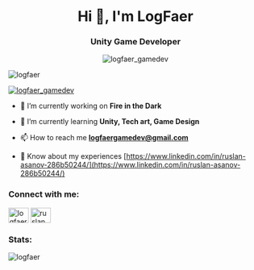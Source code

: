 <h1 align="center">Hi 👋, I'm LogFaer</h1>
<h3 align="center">Unity Game Developer</h3>

<p align="center"><img src="https://github.com/user-attachments/assets/2eb1708d-78c8-4d8a-bbf6-365b6b07e92c" alt="logfaer_gamedev" /></p>

<p align="left"> <img src="https://komarev.com/ghpvc/?username=logfaer&label=Profile%20views&color=ffae00&style=flat" alt="logfaer" /> </p>

<p align="left"> <a href="https://twitter.com/logfaer_gamedev" target="blank"><img src="https://img.shields.io/twitter/follow/logfaer_gamedev?logo=twitter&style=for-the-badge" alt="logfaer_gamedev" /></a> </p>

- 🔭 I’m currently working on **Fire in the Dark**

- 🌱 I’m currently learning **Unity, Tech art, Game Design**

- 📫 How to reach me **logfaergamedev@gmail.com**

- 📄 Know about my experiences [https://www.linkedin.com/in/ruslan-asanov-286b50244/](https://www.linkedin.com/in/ruslan-asanov-286b50244/)

<h3 align="left">Connect with me:</h3>
<p align="left">
<a href="https://twitter.com/logfaer_gamedev" target="blank"><img align="center" src="https://raw.githubusercontent.com/rahuldkjain/github-profile-readme-generator/master/src/images/icons/Social/twitter.svg" alt="logfaer_gamedev" height="30" width="40" /></a>
<a href="https://linkedin.com/in/ruslan asanov](https://www.linkedin.com/in/ruslan-asanov-286b50244" target="blank"><img align="center" src="https://raw.githubusercontent.com/rahuldkjain/github-profile-readme-generator/master/src/images/icons/Social/linked-in-alt.svg" alt="ruslan asanov" height="30" width="40" /></a>
</p>

<h3 align="left">Stats:</h3>

<p><img align="center" src="https://github-readme-streak-stats.herokuapp.com/?user=logfaer&theme=dark" alt="logfaer" /></p>

